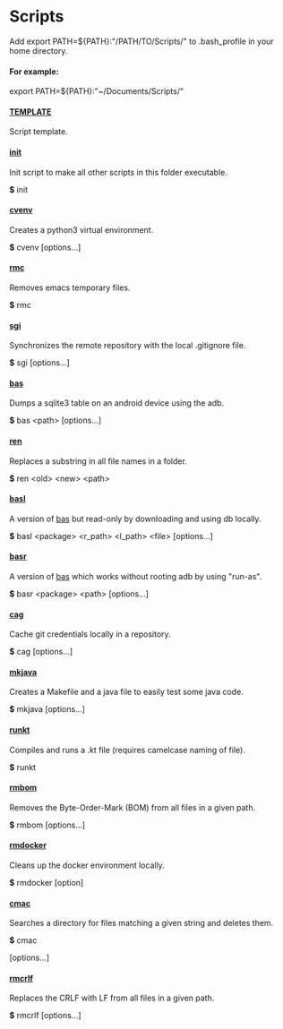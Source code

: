 # Scripts
Add export PATH=${PATH}:"/PATH/TO/Scripts/" to .bash_profile in your home directory.

#### For example:
export PATH=${PATH}:"~/Documents/Scripts/"

#### [TEMPLATE](TEMPLATE)
Script template.

#### [init](init)
Init script to make all other scripts in this folder executable.

**$** init

#### [cvenv](cvenv)
Creates a python3 virtual environment.

**$** cvenv [options...]

#### [rmc](rmc)
Removes emacs temporary files.

**$** rmc

#### [sgi](sgi)
Synchronizes the remote repository with the local .gitignore file.

**$** sgi [options...]

#### [bas](bas)
Dumps a sqlite3 table on an android device using the adb.

**$** bas &lt;path&gt; [options...]

#### [ren](ren)
Replaces a substring in all file names in a folder.

**$** ren &lt;old&gt; &lt;new&gt; &lt;path&gt;

#### [basl](basl)
A version of [bas](bas) but read-only by downloading and using db locally.

**$** basl &lt;package&gt; &lt;r_path&gt; &lt;l_path&gt; &lt;file&gt; [options...]

#### [basr](basr)
A version of [bas](bas) which works without rooting adb by using "run-as".

**$** basr &lt;package&gt; &lt;path&gt; [options...]

#### [cag](cag)
Cache git credentials locally in a repository.

**$** cag [options...]

#### [mkjava](mkjava)
Creates a Makefile and a java file to easily test some java code.

**$** mkjava [options...]

#### [runkt](runkt)
Compiles and runs a .kt file (requires camelcase naming of file).

**$** runkt <file>

#### [rmbom](rmbom)
Removes the Byte-Order-Mark (BOM) from all files in a given path.

**$** rmbom <path> [options...]

#### [rmdocker](rmdocker)
Cleans up the docker environment locally.

**$** rmdocker [option]

#### [cmac](cmac)
Searches a directory for files matching a given string and deletes them.

**$** cmac <search> [options...]

#### [rmcrlf](rmcrlf)
Replaces the CRLF with LF from all files in a given path.

**$** rmcrlf <path> [options...]



